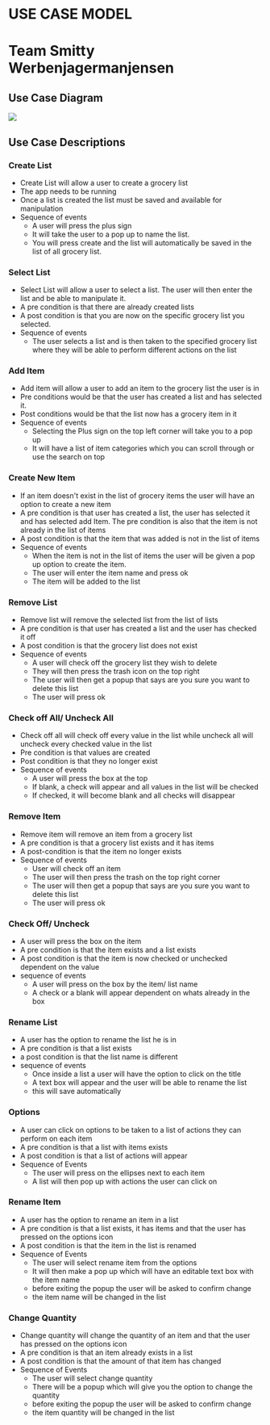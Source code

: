 ﻿# USE CASE MODEL
# Team Smitty Werbenjagermanjensen
## Use Case Diagram
![
](https://lh3.googleusercontent.com/ZWJgR4-nvEnWeQcIUQH1NCpGUY2M3SVEBWtoJBBAoLEWdHNfbDtINGRMwlXR4HkWnwJurNMoHfIR "Use Case Diagram")

## Use Case Descriptions
### Create List
 * Create List will allow a user to create a grocery list 
 * The app needs to be running
 * Once a list is created the list must be saved and available for manipulation
 * Sequence of events 
	  - A user will press the plus sign 
	  - It will take the user to a pop up to name the list. 
	  - You will press create and the list will automatically be saved in the list of all grocery list. 
### Select List
 * Select List will allow a user to select a list. The user will then enter the list and be able to manipulate it.  
 * A pre condition is that there are already created lists
 * A post condition is that you are now on the specific grocery list you selected.
 *  Sequence of events
	* The user selects a list and is then taken to the specified grocery list where they will be able to perform different actions on the list
### Add Item
 *  Add item will allow a user to add an item to the grocery list the user is in
 * Pre conditions would be that the user has created a list and has selected it.
 * Post conditions would be that the list now has a grocery item in it
 * Sequence of events
	* Selecting the Plus sign on the top left corner will take you to a pop up
	*  It will have a  list of item categories which you can scroll through or use the search on top 
### Create New Item
	
 * If an item doesn't exist in the list of grocery items the user will have an option to create a new item 
 * A pre condition is that user has created a list, the user has selected it and has selected add Item. The pre condition is also that the item is not already in the list of items
 * A post condition is that the item that was added is not in the list of items
 * Sequence of events
	 * When the item is not in the list of items the user will be given a pop up option to create the item.  
	 * The user will enter the item name and press ok
	 * The item will be added to the list

### Remove List
* Remove list will remove the selected list from the list of lists
*  A pre condition is that user has created a list and the user has checked it off
* A post condition is that the grocery list does not exist
 * Sequence of events
	 * A user will check off the grocery list they wish to delete
	 * They will then press the trash icon on the top right
	 * The user will then get a popup that says are you sure you want to delete this list
	 * The user will press ok

### Check off All/ Uncheck All
* Check off all will check off every value in the list while uncheck all will uncheck every checked value in the list
* Pre condition is that values are created
* Post condition is that they no longer exist
 * Sequence of events
	 *  A user will press the box at the top 
	 * If blank, a check will appear  and all values in the list will be checked
	 * If checked, it will become blank and all checks will disappear
### Remove Item
* Remove item will remove an item from a grocery list
* A pre condition is that a grocery list exists and it has items
* A post-condition is that the item no longer exists
 * Sequence of events
	 * User will check off an item
	 * The user will then press the trash on the top right corner
	  * The user will then get a popup that says are you sure you want to delete this list
	 * The user will press ok
### Check Off/ Uncheck
* A user will press the box on the item
* A pre condition is that the item exists and a list exists
* A post condition is that the item is now checked or unchecked dependent on the value 
 * sequence of events
	 * A user will press on the box by the item/ list name
	 * A check or a blank will appear dependent on whats already in the box
### Rename List
* A user has the option to rename the list he is in
* A pre condition is that a list exists
* a post condition is that the list name is different
 * sequence of events
	 * Once inside a list a user will have the option to click on the title
	 * A text box will appear and the user will be able to rename the list
	 * this will save automatically

### Options
* A user can click on options to be taken to a list of actions they can perform on each item
* A pre condition is that a list with items exists
* A post condition is that a list of actions will appear 
* Sequence of Events
	* The user will press on the ellipses next to each item
	* A list will then pop up with actions the user can click on  
### Rename Item
* A user has the option to rename an item in a list
* A pre condition is that a list exists, it has items and that the user has pressed on the options icon 
* A post condition is that the item in the list is renamed
* Sequence of Events
	* The user will select rename item from the options 
	* It will then make a pop up which will have an editable text box with the item name
	* before exiting the popup the user will be asked to confirm change
	* the item name will be changed in the list
### Change Quantity
* Change quantity will change the quantity of an item and that the user has pressed on the options icon  
* A pre condition is that an item already exists in a list
* A post condition is that the amount of that item has changed
* Sequence of Events
	* The user will select change quantity
	* There will be a popup which will give you the option to change the quantity 
	* 	 before exiting the popup the user will be asked to confirm change
	* the item quantity will be changed in the list
